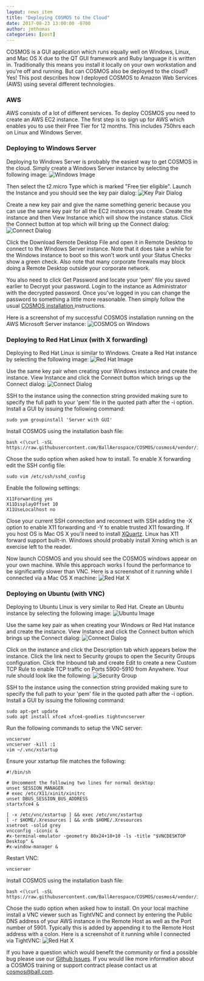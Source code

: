 ```yaml
---
layout: news_item
title: "Deploying COSMOS to the Cloud"
date: 2017-08-23 13:00:00 -0700
author: jmthomas
categories: [post]
---
```


COSMOS is a GUI application which runs equally well on Windows, Linux, and Mac OS X due to the QT GUI framework and Ruby language it is written in. Traditionally this means you install it locally on your own workstation and you're off and running. But can COSMOS also be deployed to the cloud? Yes! This post describes how I deployed COSMOS to Amazon Web Services (AWS) using several different technologies.

### AWS

AWS consists of a lot of different services. To deploy COSMOS you need to create an AWS EC2 instance. The first step is to sign up for AWS which enables you to use their Free Tier for 12 months. This includes 750hrs each on Linux and Windows Server.

### Deploying to Windows Server

Deploying to Windows Server is probably the easiest way to get COSMOS in the cloud. Simply create a Windows Server instance by selecting the following image:
![Windows Image](/img/2017_08_23_aws_win_server.png)

Then select the t2.micro Type which is marked "Free tier eligible". Launch the Instance and you should see the key pair dialog:
![Key Pair Dialog](/img/2017_08_23_aws_key_pair.png)

Create a new key pair and give the name something generic because you can use the same key pair for all the EC2 instances you create. Create the instance and then View Instance which will show the instance status. Click the Connect button at top which will bring up the Connect dialog:
![Connect Dialog](/img/2017_08_23_aws_win_connect.png)

Click the Download Remote Desktop File and open it in Remote Desktop to connect to the Windows Server instance. Note that it does take a while for the Windows instance to boot so this won't work until your Status Checks show a green check. Also note that many corporate firewalls may block doing a Remote Desktop outside your corporate network.

You also need to click Get Password and locate your 'pem' file you saved earlier to Decrypt your password. Login to the instance as Administrator with the decrypted password. Once you've logged in you can change the password to something a little more reasonable. Then simply follow the usual [COSMOS installation ](/docs/v4/installation/) instructions.

Here is a screenshot of my successful COSMOS installation running on the AWS Microsoft Server instance:
![COSMOS on Windows](/img/2017_08_23_aws_windows.png)

### Deploying to Red Hat Linux (with X forwarding)

Deploying to Red Hat Linux is similar to Windows. Create a Red Hat instance by selecting the following image:
![Red Hat Image](/img/2017_08_23_aws_red_hat.png)

Use the same key pair when creating your Windows instance and create the instance. View Instance and click the Connect button which brings up the Connect dialog:
![Connect Dialog](/img/2017_08_23_aws_red_hat_connect.png)

SSH to the instance using the connection string provided making sure to specify the full path to your 'pem' file in the quoted path after the -i option. Install a GUI by issuing the following command:

```
sudo yum groupinstall 'Server with GUI'
```

Install COSMOS using the installation bash file:

```
bash <(\curl -sSL https://raw.githubusercontent.com/BallAerospace/COSMOS/cosmos4/vendor/installers/linux_mac/INSTALL_COSMOS.sh)
```

Chose the sudo option when asked how to install. To enable X forwarding edit the SSH config file:

```
sudo vim /etc/ssh/sshd_config
```

Enable the following settings:

```
X11Forwarding yes
X11DisplayOffset 10
X11UseLocalhost no
```

Close your current SSH connection and reconnect with SSH adding the -X option to enable X11 forwarding and -Y to enable trusted X11 fowarding. If you host OS is Mac OS X you'll need to install [XQuartz](https://www.xquartz.org/). Linux has X11 forward support built-in. Windows should probably install Xming which is an exercise left to the reader.

Now launch COSMOS and you should see the COSMOS windows appear on your own machine. While this approach works I found the performance to be significantly slower than VNC. Here is a screenshot of it running while I connected via a Mac OS X machine:
![Red Hat X](/img/2017_08_23_aws_red_hat_x.png)

### Deploying on Ubuntu (with VNC)

Deploying to Ubuntu Linux is very similar to Red Hat. Create an Ubuntu instance by selecting the following image:
![Ubuntu Image](/img/2017_08_23_aws_ubuntu.png)

Use the same key pair as when creating your Windows or Red Hat instance and create the instance. View Instance and click the Connect button which brings up the Connect dialog:
![Connect Dialog](/img/2017_08_23_aws_red_hat_connect.png)

Click on the instance and click the Description tab which appears below the instance. Click the link next to Security groups to open the Security Groups configuration. Click the Inbound tab and create Edit to create a new Custom TCP Rule to enable TCP traffic on Ports 5900-5910 from Anywhere. Your rule should look like the following:
![Security Group](/img/2017_08_23_aws_security_group.png)

SSH to the instance using the connection string provided making sure to specify the full path to your 'pem' file in the quoted path after the -i option. Install a GUI by issuing the following command:

```
sudo apt-get update
sudo apt install xfce4 xfce4-goodies tightvncserver
```

Run the following commands to setup the VNC server:

```
vncserver
vncserver -kill :1
vim ~/.vnc/xstartup
```

Ensure your xstartup file matches the following:

```
#!/bin/sh

# Uncomment the following two lines for normal desktop:
unset SESSION_MANAGER
# exec /etc/X11/xinit/xinitrc
unset DBUS_SESSION_BUS_ADDRESS
startxfce4 &

[ -x /etc/vnc/xstartup ] && exec /etc/vnc/xstartup
[ -r $HOME/.Xresources ] && xrdb $HOME/.Xresources
xsetroot -solid grey
vncconfig -iconic &
#x-terminal-emulator -geometry 80x24+10+10 -ls -title "$VNCDESKTOP Desktop" &
#x-window-manager &
```

Restart VNC:

```
vncserver
```

Install COSMOS using the installation bash file:

```
bash <(\curl -sSL https://raw.githubusercontent.com/BallAerospace/COSMOS/cosmos4/vendor/installers/linux_mac/INSTALL_COSMOS.sh)
```

Chose the sudo option when asked how to install. On your local machine install a VNC viewer such as TightVNC and connect by entering the Public DNS address of your AWS instance in the Remote Host as well as the Port number of 5901. Typically this is added by appending it to the Remote Host address with a colon. Here is a screenshot of it running while I connected via TightVNC:
![Red Hat X](/img/2017_08_23_aws_ubuntu_vnc.png)

If you have a question which would benefit the community or find a possible bug please use our [Github Issues](https://github.com/BallAerospace/COSMOS/issues). If you would like more information about a COSMOS training or support contract please contact us at <cosmos@ball.com>.
